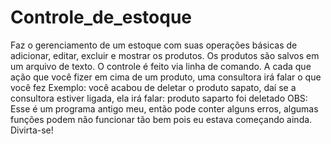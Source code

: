 # Controle_de_estoque
Faz o gerenciamento de um estoque com suas operações básicas de adicionar, editar, excluir e mostrar os produtos. 
Os produtos são salvos em um arquivo de texto.
O controle é feito via linha de comando.
A cada que ação que você fizer em cima de um produto, uma consultora irá falar o que você fez
Exemplo: você acabou de deletar o produto sapato, daí se a consultora estiver ligada, ela irá falar: produto saparto foi deletado
OBS: Esse é um programa antigo meu, então pode conter alguns erros, algumas funções podem não funcionar tão bem pois eu estava começando ainda. 
Divirta-se!
